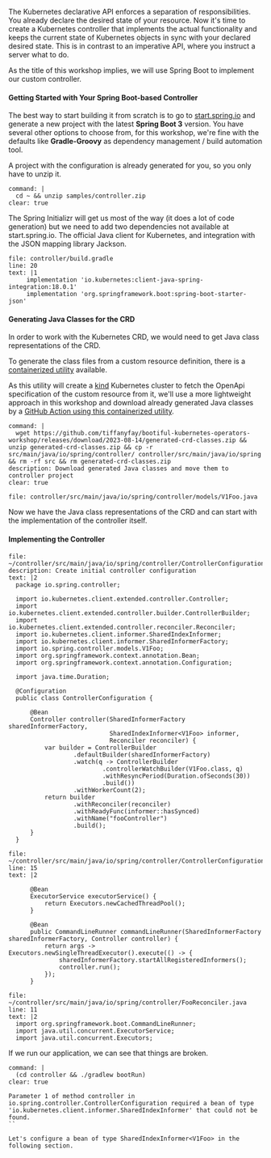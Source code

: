 The Kubernetes declarative API enforces a separation of responsibilities. You already declare the desired state of your resource. 
Now it's time to create a Kubernetes controller that implements the actual functionality and keeps the current state of Kubernetes objects in sync with your declared desired state. This is in contrast to an imperative API, where you instruct a server what to do.

As the title of this workshop implies, we will use Spring Boot to implement our custom controller.

#### Getting Started with Your Spring Boot-based Controller
The best way to start building it from scratch is to go to [start.spring.io](https://start.spring.io) and generate a new project with the latest **Spring Boot 3** version.
You have several other options to choose from, for this workshop, we're fine with the defaults like **Gradle-Groovy** as dependency management / build automation tool.

A project with the configuration is already generated for you, so you only have to unzip it.
```terminal:execute
command: |
  cd ~ && unzip samples/controller.zip
clear: true
```

The Spring Initializr will get us most of the way (it does a lot of code generation) but we need to add two dependencies not available at start.spring.io. The official Java client for Kubernetes, and integration with the JSON mapping library Jackson.

```editor:insert-lines-before-line
file: controller/build.gradle
line: 20
text: |1
     implementation 'io.kubernetes:client-java-spring-integration:18.0.1'
     implementation 'org.springframework.boot:spring-boot-starter-json'
```

#### Generating Java Classes for the CRD
In order to work with the Kubernetes CRD, we would need to get Java class representations of the CRD.

To generate the class files from a custom resource definition, there is a [containerized utility](https://github.com/kubernetes-client/java/blob/master/docs/generate-model-from-third-party-resources.md#remote-generate-via-github-action) available.

As this utility will create a [kind](https://kind.sigs.k8s.io/) Kubernetes cluster to fetch the OpenApi specification of the custom resource from it, we'll use a more lightweight approach in this workshop and download already generated Java classes by a [GitHub Action using this containerized utility](https://github.com/kubernetes-client/java/blob/master/docs/generate-model-from-third-party-resources.md#remote-generate-via-github-action). 
```terminal:execute
command: |
  wget https://github.com/tiffanyfay/bootiful-kubernetes-operators-workshop/releases/download/2023-08-14/generated-crd-classes.zip && unzip generated-crd-classes.zip && cp -r src/main/java/io/spring/controller/ controller/src/main/java/io/spring && rm -rf src && rm generated-crd-classes.zip
description: Download generated Java classes and move them to controller project
clear: true
```
```editor:open-file
file: controller/src/main/java/io/spring/controller/models/V1Foo.java
```

Now we have the Java class representations of the CRD and can start with the implementation of the controller itself.

#### Implementing the Controller

```editor:append-lines-to-file
file: ~/controller/src/main/java/io/spring/controller/ControllerConfiguration.java
description: Create initial controller configuration
text: |2
  package io.spring.controller;
  
  import io.kubernetes.client.extended.controller.Controller;
  import io.kubernetes.client.extended.controller.builder.ControllerBuilder;
  import io.kubernetes.client.extended.controller.reconciler.Reconciler;
  import io.kubernetes.client.informer.SharedIndexInformer;
  import io.kubernetes.client.informer.SharedInformerFactory;
  import io.spring.controller.models.V1Foo;
  import org.springframework.context.annotation.Bean;
  import org.springframework.context.annotation.Configuration;

  import java.time.Duration;

  @Configuration
  public class ControllerConfiguration {

      @Bean
      Controller controller(SharedInformerFactory sharedInformerFactory,
                            SharedIndexInformer<V1Foo> informer,
                            Reconciler reconciler) {
          var builder = ControllerBuilder
                  .defaultBuilder(sharedInformerFactory)
                  .watch(q -> ControllerBuilder
                          .controllerWatchBuilder(V1Foo.class, q)
                          .withResyncPeriod(Duration.ofSeconds(30))
                          .build())
                  .withWorkerCount(2);
          return builder
                  .withReconciler(reconciler)
                  .withReadyFunc(informer::hasSynced)
                  .withName("fooController")
                  .build();
      }
  }
```

```editor:insert-lines-before-line
file: ~/controller/src/main/java/io/spring/controller/ControllerConfiguration.java
line: 15
text: |2

      @Bean
      ExecutorService executorService() {
          return Executors.newCachedThreadPool();
      }

      @Bean
      public CommandLineRunner commandLineRunner(SharedInformerFactory sharedInformerFactory, Controller controller) {
          return args -> Executors.newSingleThreadExecutor().execute(() -> {
              sharedInformerFactory.startAllRegisteredInformers();
              controller.run();
          });
      }
```
```editor:insert-lines-before-line
file: ~/controller/src/main/java/io/spring/controller/FooReconciler.java
line: 11
text: |2
  import org.springframework.boot.CommandLineRunner;
  import java.util.concurrent.ExecutorService;
  import java.util.concurrent.Executors;
```


If we run our application, we can see that things are broken.
```terminal:execute
command: |
  (cd controller && ./gradlew bootRun)
clear: true
```
```
Parameter 1 of method controller in io.spring.controller.ControllerConfiguration required a bean of type 'io.kubernetes.client.informer.SharedIndexInformer' that could not be found.
``

Let's configure a bean of type SharedIndexInformer<V1Foo> in the following section.
